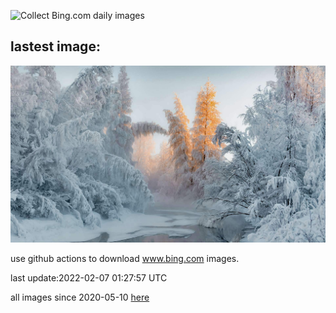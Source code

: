 ![Collect Bing.com daily images](https://github.com/counter2015/bing-daily-images/workflows/Collect%20Bing.com%20daily%20images/badge.svg)
## lastest image:
![](images/Oymyakon.jpg)

use github actions to download www.bing.com images.

last update:2022-02-07 01:27:57 UTC

all images since 2020-05-10 [here](https://github.com/counter2015/bing-daily-images/tree/master/images) 
